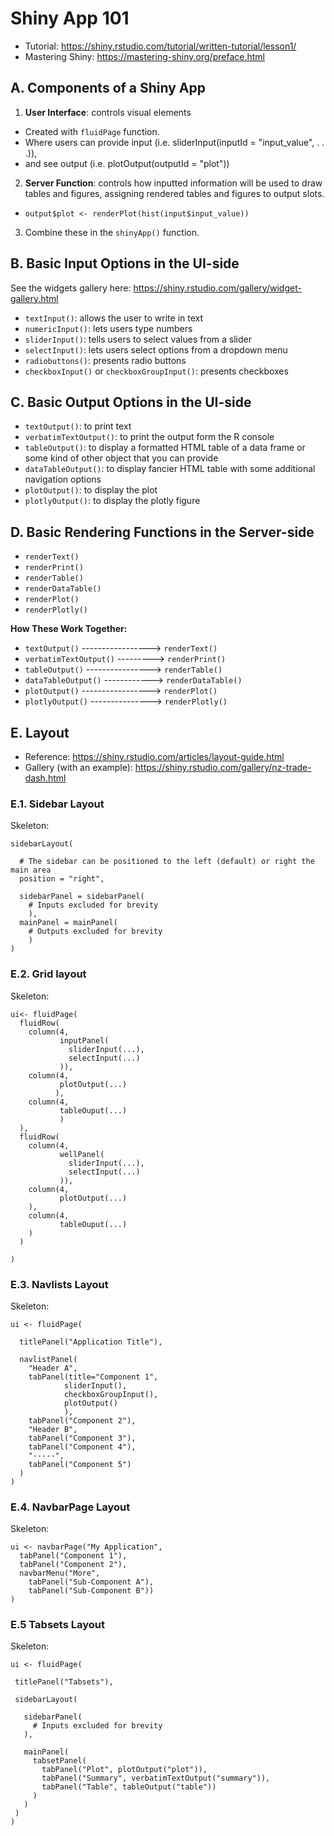 # Shiny App 101
- Tutorial: https://shiny.rstudio.com/tutorial/written-tutorial/lesson1/
- Mastering Shiny: https://mastering-shiny.org/preface.html
## A. Components of a Shiny App
1. __User Interface__: controls visual elements
  - Created with `fluidPage` function.
  - Where users can provide input (i.e. sliderInput(inputId = "input_value", . . .)), 
  - and see output (i.e. plotOutput(outputId = "plot"))
  
2. __Server Function__: controls how inputted information will be used to draw tables and figures, assigning rendered tables and figures to output slots.
  - `output$plot <- renderPlot(hist(input$input_value))`

3. Combine these in the `shinyApp()` function.

## B. Basic Input Options in the UI-side
See the widgets gallery here: https://shiny.rstudio.com/gallery/widget-gallery.html
- `textInput()`: allows the user to write in text
- `numericInput()`: lets users type numbers
- `sliderInput()`: tells users to select values from a slider
- `selectInput()`: lets users select options from a dropdown menu
- `radiobuttons()`: presents radio buttons
- `checkboxInput()` or `checkboxGroupInput()`: presents checkboxes

## C. Basic Output Options in the UI-side
- `textOutput()`: to print text
- `verbatimTextOutput()`: to print the output form the R console
- `tableOutput()`: to display a formatted HTML table of a data frame or some kind of other object that you can provide
- `dataTableOutput()`: to display fancier HTML table with some additional navigation options
- `plotOutput()`: to display the plot
- `plotlyOutput()`: to display the plotly figure

## D. Basic Rendering Functions in the Server-side
- `renderText()`
- `renderPrint()`
- `renderTable()`
- `renderDataTable()`
- `renderPlot()`
- `renderPlotly()`

__How These Work Together:__
- `textOutput()` -----------------> `renderText()`
- `verbatimTextOutput()` ---------> `renderPrint()`
- `tableOutput()` ----------------> `renderTable()`
- `dataTableOutput()` ------------> `renderDataTable()`
- `plotOutput()` -----------------> `renderPlot()`
- `plotlyOutput()` ---------------> `renderPlotly()`

## E. Layout
- Reference: https://shiny.rstudio.com/articles/layout-guide.html
- Gallery (with an example): https://shiny.rstudio.com/gallery/nz-trade-dash.html

### E.1. Sidebar Layout
Skeleton: 
```
sidebarLayout(

  # The sidebar can be positioned to the left (default) or right the main area
  position = "right",
              
  sidebarPanel = sidebarPanel(
    # Inputs excluded for brevity
    ),
  mainPanel = mainPanel(
    # Outputs excluded for brevity 
    )
)
```

### E.2. Grid layout
Skeleton: 
```
ui<- fluidPage(
  fluidRow(
    column(4,
           inputPanel(
             sliderInput(...),
             selectInput(...)
           )),
    column(4,
           plotOutput(...)
          ),
    column(4,
           tableOuput(...)
           )
  ),
  fluidRow(
    column(4,
           wellPanel(
             sliderInput(...),
             selectInput(...)
           )),
    column(4,
           plotOutput(...)
    ),
    column(4,
           tableOuput(...)
    )
  )

)
```

### E.3. Navlists Layout
Skeleton: 
```
ui <- fluidPage(

  titlePanel("Application Title"),

  navlistPanel(
    "Header A",
    tabPanel(title="Component 1",
            sliderInput(),
            checkboxGroupInput(),
            plotOutput()
            ),
    tabPanel("Component 2"),
    "Header B",
    tabPanel("Component 3"),
    tabPanel("Component 4"),
    "-----",
    tabPanel("Component 5")
  )
)
```

### E.4. NavbarPage Layout
Skeleton: 
```
ui <- navbarPage("My Application",
  tabPanel("Component 1"),
  tabPanel("Component 2"),
  navbarMenu("More",
    tabPanel("Sub-Component A"),
    tabPanel("Sub-Component B"))
)
```

### E.5 Tabsets Layout
Skeleton:
```
ui <- fluidPage(
 
 titlePanel("Tabsets"),
 
 sidebarLayout(
   
   sidebarPanel(
     # Inputs excluded for brevity
   ),
   
   mainPanel(
     tabsetPanel(
       tabPanel("Plot", plotOutput("plot")), 
       tabPanel("Summary", verbatimTextOutput("summary")), 
       tabPanel("Table", tableOutput("table"))
     )
   )
 )
)
```